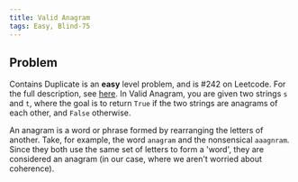 ```yaml
---
title: Valid Anagram
tags: Easy, Blind-75
---
```


## Problem

Contains Duplicate is an **easy** level problem, and is #242 on Leetcode. For the full description, see [here](https://leetcode.com/problems/valid-anagram/description/). In Valid Anagram, you are given two strings `s` and `t`, where the goal is to return `True` if the two strings are anagrams of each other, and `False` otherwise.

An anagram is a word or phrase formed by rearranging the letters of another. Take, for example, the word `anagram` and the nonsensical `aaagnram`. Since they both use the same set of letters to form a 'word', they are considered an anagram (in our case, where we aren't worried about coherence).
